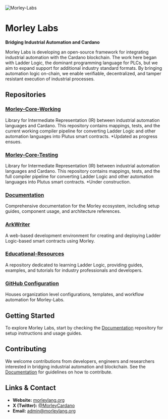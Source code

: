 ![Morley-Labs](https://raw.githubusercontent.com/Morley-Labs/morley-docs/refs/heads/main/docs/branding/morley_logo_multi-use.png)

# Morley Labs

**Bridging Industrial Automation and Cardano**

Morley Labs is developing an open-source framework for integrating industrial automation with the Cardano blockchain. The work here began with Ladder Logic, the dominant programming language for PLCs, but we aim to expand support for additional industry standard formats. By bringing automation logic on-chain, we enable verifiable, decentralized, and tamper resistant execution of industrial processes.

## Repositories

### [Morley-Core-Working](https://github.com/Morley-Labs/Morley-Core-Working)
Library for Intermediate Representation (IR) between industrial automation languages and Cardano. This repository contains mappings, tests, and the current working compiler pipeline for converting Ladder Logic and other automation languages into Plutus smart contracts. *Updated as progress ensues.

### [Morley-Core-Testing](https://github.com/Morley-Labs/Morley-Core-Testing)
Library for Intermediate Representation (IR) between industrial automation languages and Cardano. This repository contains mappings, tests, and the full compiler pipeline for converting Ladder Logic and other automation languages into Plutus smart contracts. *Under construction.

### [Documentation](https://github.com/Morley-Labs/Documentation)
Comprehensive documentation for the Morley ecosystem, including setup guides, component usage, and architecture references.

### [ArkWriter](https://github.com/Morley-Labs/ArkWriter)
A web-based development environment for creating and deploying Ladder Logic-based smart contracts using Morley.

### [Educational-Resources](https://github.com/Morley-Labs/Educational-Resources)
A repository dedicated to learning Ladder Logic, providing guides, examples, and tutorials for industry professionals and developers.

### [GitHub Configuration](https://github.com/Morley-Labs/.github)
Houses organization level configurations, templates, and workflow automation for Morley-Labs.

## Getting Started
To explore Morley Labs, start by checking the [Documentation](https://github.com/Morley-Labs/Documentation) repository for setup instructions and usage guides.

## Contributing
We welcome contributions from developers, engineers and researchers interested in bridging industrial automation and blockchain. See the [Documentation](https://github.com/Morley-Labs/Documentation) for guidelines on how to contribute.


## Links & Contact
- **Website:** [morleylang.org](https://morleylang.org/)
- **X (Twitter):** [@MorleyCardano](https://x.com/MorleyCardano)
- **Email:** [admin@morleylang.org](mailto:admin@morleylang.org)

